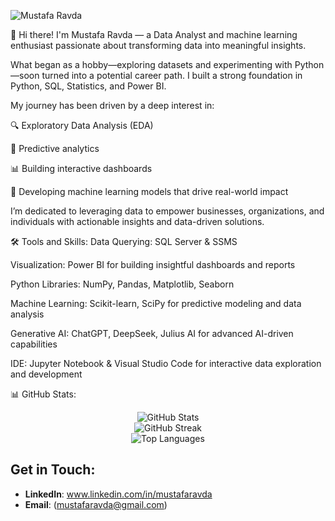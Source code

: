 ![Mustafa Ravda](https://github.com/user-attachments/assets/6abcb457-61e0-4691-87b0-4b5484fedafd)

👋 Hi there! I'm Mustafa Ravda — a Data Analyst and machine learning enthusiast passionate about transforming data into meaningful insights.

What began as a hobby—exploring datasets and experimenting with Python—soon turned into a potential career path. I built a strong foundation in Python, SQL, Statistics, and Power BI.

My journey has been driven by a deep interest in:

🔍 Exploratory Data Analysis (EDA)

🔮 Predictive analytics

📊 Building interactive dashboards

🤖 Developing machine learning models that drive real-world impact

I’m dedicated to leveraging data to empower businesses, organizations, and individuals with actionable insights and data-driven solutions.

🛠 Tools and Skills:
Data Querying: SQL Server & SSMS

Visualization: Power BI for building insightful dashboards and reports

Python Libraries: NumPy, Pandas, Matplotlib, Seaborn

Machine Learning: Scikit-learn, SciPy for predictive modeling and data analysis

Generative AI: ChatGPT, DeepSeek, Julius AI for advanced AI-driven capabilities

IDE: Jupyter Notebook & Visual Studio Code for interactive data exploration and development

📊 GitHub Stats:
<p align="center"> <img src="https://github-readme-stats.vercel.app/api?username=Mustafa-Ravda&show_icons=true&theme=github_dark" alt="GitHub Stats" /> <br /> <img src="https://github-readme-streak-stats.herokuapp.com/?user=Mustafa-Ravda&theme=github-dark" alt="GitHub Streak" /> <br /> <img src="https://github-readme-stats.vercel.app/api/top-langs/?username=Mustafa-Ravda&layout=compact&theme=github_dark" alt="Top Languages" /> </p>

## Get in Touch:
- **LinkedIn**: www.linkedin.com/in/mustafaravda
- **Email**: (mustafaravda@gmail.com)

